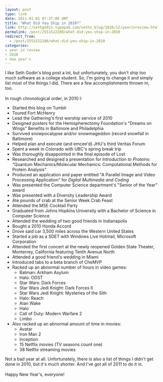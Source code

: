 ```yaml
---
layout: post
type: link
date: 2011-01-01 07:37:00 GMT
title: "What Did You Ship in 2010?"
link: http://sethgodin.typepad.com/seths_blog/2010/12/yearinreview.html
permalink: /post/2551522288/what-did-you-ship-in-2010
redirect_from: 
  - /post/2551522288/what-did-you-ship-in-2010
categories:
- year in review
- 2010
- new year's
---
```

I like Seth Godin's blog post a lot, but unfortunately, you don't ship too much software as a college student. So, I'm going to change it and simply list most of the things I did. There are a few accomplishments thrown in, too.
<br><br>
In rough chronological order, in 2010 I:

<ul>
<li>Started this blog on Tumblr</li>
<li>Toured Fort McHenry</li>
<li>Lead the Gathering's first worship service of 2010</li>
<li>Designed posters for the Hemispherectomy Foundation's "Dreams on Wings" Benefits in Baltimore and Philadelphia</li>
<li>Survived snowpocalypse and/or snowmageddon (record snowfall in Baltimore)</li>
<li>Helped plan and execute (and emcee'd) JHU's third Veritas Forum</li>
<li>Spent a week in Colorado with UBC's spring break trip</li>
<li>Was thoroughly disappointed in the final episode of Lost</li>
<li>Researched and designed a presentation for <i>Introduction to Proteins</i>: "Quantum Mechanics/Molecular Mechanics: Computational Methods for Protein Analysis"</li>
<li>Produced an application and paper entitled "A Parallel Image and Video Processing Application" for <i>Digital Multimedia and Coding</i></li>
<li>Was presented the Computer Science department's "Senior of the Year" award</li>
<li>Was presented with a Diversity Leadership Award</li>
<li>Ate pounds of crab at the Senior Week Crab Feast</li>
<li>Attended the MSE Cocktail Party</li>
<li>Graduated from Johns Hopkins University with a Bachelor of Science in Computer Science</li>
<li>Attended the wedding of two good friends in Indianapolis</li>
<li>Bought a 2010 Honda Accord</li>
<li>Drove said car 3,500 miles across the Western United States</li>
<li>Started a job as a SDET with Windows Live Hotmail, Microsoft Corporation</li>
<li>Attended the first concert at the newly reopened Golden State Theater, Monterrey, California featuring Tenth Avenue North</li>
<li>Attended a good friend's wedding in Miami</li>
<li>Introduced tabs to a beta branch of CheMVP</li>
<li>Racked up an abnormal number of hours in video games:
  <ul>
    <li>Batman: Arkham Asylum</li>
    <li>Halo: ODST</li>
    <li>Star Wars: Dark Forces</li>
    <li>Star Wars Jedi Knight: Dark Forces II</li>
    <li>Star Wars Jedi Knight: Mysteries of the Sith</li>
    <li>Halo: Reach</li>
    <li>Alan Wake</li>
    <li>Halo</li>
    <li>Call of Duty: Modern Warfare 2</li>
    <li>Limbo</li>
  </ul>
</li>
<li>Also racked up an abnormal amount of time in movies:
  <ul>
     <li>Avatar</li>
     <li>Iron Man 2</li>
     <li>Inception</li>
     <li>15 Netflix movies (TV seasons count one)</li>
     <li>38 Netflix streaming movies</li>
   </ul>
</li>
</ul>
Not a bad year at all. Unfortunately, there is also a list of things I didn't get done in 2010, but it's much shorter. And I've got all of 2011 to do it in.<br>
<br>
Happy New Year's, everyone!